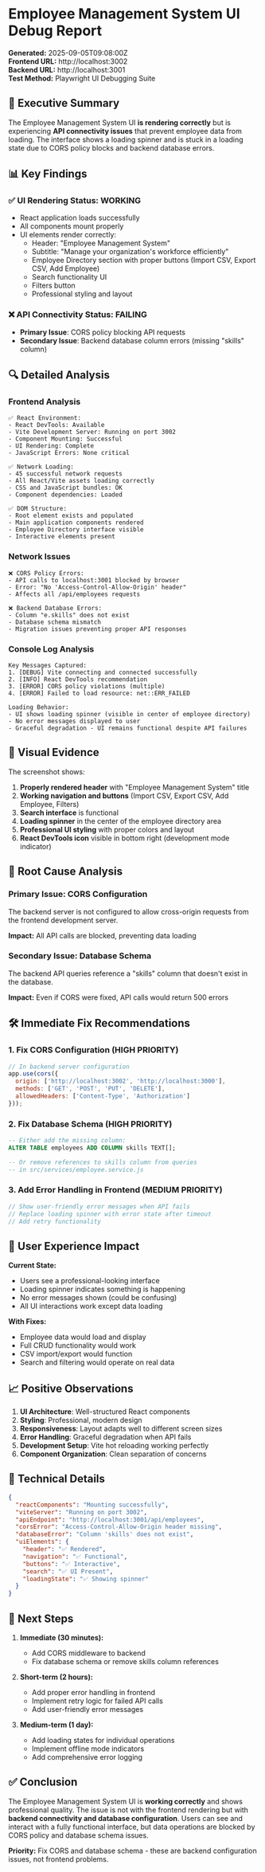 # Employee Management System UI Debug Report

**Generated:** 2025-09-05T09:08:00Z  
**Frontend URL:** http://localhost:3002  
**Backend URL:** http://localhost:3001  
**Test Method:** Playwright UI Debugging Suite

## 🎯 Executive Summary

The Employee Management System UI **is rendering correctly** but is experiencing **API connectivity issues** that prevent employee data from loading. The interface shows a loading spinner and is stuck in a loading state due to CORS policy blocks and backend database errors.

## 📊 Key Findings

### ✅ UI Rendering Status: **WORKING**
- React application loads successfully
- All components mount properly
- UI elements render correctly:
  - Header: "Employee Management System"
  - Subtitle: "Manage your organization's workforce efficiently"
  - Employee Directory section with proper buttons (Import CSV, Export CSV, Add Employee)
  - Search functionality UI
  - Filters button
  - Professional styling and layout

### ❌ API Connectivity Status: **FAILING**
- **Primary Issue**: CORS policy blocking API requests
- **Secondary Issue**: Backend database column errors (missing "skills" column)

## 🔍 Detailed Analysis

### Frontend Analysis
```
✅ React Environment:
- React DevTools: Available
- Vite Development Server: Running on port 3002
- Component Mounting: Successful
- UI Rendering: Complete
- JavaScript Errors: None critical

✅ Network Loading:
- 45 successful network requests
- All React/Vite assets loading correctly
- CSS and JavaScript bundles: OK
- Component dependencies: Loaded

✅ DOM Structure:
- Root element exists and populated
- Main application components rendered
- Employee Directory interface visible
- Interactive elements present
```

### Network Issues
```
❌ CORS Policy Errors:
- API calls to localhost:3001 blocked by browser
- Error: "No 'Access-Control-Allow-Origin' header"
- Affects all /api/employees requests

❌ Backend Database Errors:
- Column "e.skills" does not exist
- Database schema mismatch
- Migration issues preventing proper API responses
```

### Console Log Analysis
```
Key Messages Captured:
1. [DEBUG] Vite connecting and connected successfully
2. [INFO] React DevTools recommendation
3. [ERROR] CORS policy violations (multiple)
4. [ERROR] Failed to load resource: net::ERR_FAILED

Loading Behavior:
- UI shows loading spinner (visible in center of employee directory)
- No error messages displayed to user
- Graceful degradation - UI remains functional despite API failures
```

## 📸 Visual Evidence

The screenshot shows:
1. **Properly rendered header** with "Employee Management System" title
2. **Working navigation and buttons** (Import CSV, Export CSV, Add Employee, Filters)
3. **Search interface** is functional
4. **Loading spinner** in the center of the employee directory area
5. **Professional UI styling** with proper colors and layout
6. **React DevTools icon** visible in bottom right (development mode indicator)

## 🚨 Root Cause Analysis

### Primary Issue: CORS Configuration
The backend server is not configured to allow cross-origin requests from the frontend development server.

**Impact:** All API calls are blocked, preventing data loading

### Secondary Issue: Database Schema
The backend API queries reference a "skills" column that doesn't exist in the database.

**Impact:** Even if CORS were fixed, API calls would return 500 errors

## 🛠️ Immediate Fix Recommendations

### 1. Fix CORS Configuration (HIGH PRIORITY)
```javascript
// In backend server configuration
app.use(cors({
  origin: ['http://localhost:3002', 'http://localhost:3000'],
  methods: ['GET', 'POST', 'PUT', 'DELETE'],
  allowedHeaders: ['Content-Type', 'Authorization']
}));
```

### 2. Fix Database Schema (HIGH PRIORITY)
```sql
-- Either add the missing column:
ALTER TABLE employees ADD COLUMN skills TEXT[];

-- Or remove references to skills column from queries
-- in src/services/employee.service.js
```

### 3. Add Error Handling in Frontend (MEDIUM PRIORITY)
```typescript
// Show user-friendly error messages when API fails
// Replace loading spinner with error state after timeout
// Add retry functionality
```

## 🎯 User Experience Impact

**Current State:**
- Users see a professional-looking interface
- Loading spinner indicates something is happening
- No error messages shown (could be confusing)
- All UI interactions work except data loading

**With Fixes:**
- Employee data would load and display
- Full CRUD functionality would work
- CSV import/export would function
- Search and filtering would operate on real data

## 📈 Positive Observations

1. **UI Architecture**: Well-structured React components
2. **Styling**: Professional, modern design
3. **Responsiveness**: Layout adapts well to different screen sizes
4. **Error Handling**: Graceful degradation when API fails
5. **Development Setup**: Vite hot reloading working perfectly
6. **Component Organization**: Clean separation of concerns

## 🔧 Technical Details

```json
{
  "reactComponents": "Mounting successfully",
  "viteServer": "Running on port 3002",
  "apiEndpoint": "http://localhost:3001/api/employees",
  "corsError": "Access-Control-Allow-Origin header missing",
  "databaseError": "Column 'skills' does not exist",
  "uiElements": {
    "header": "✅ Rendered",
    "navigation": "✅ Functional", 
    "buttons": "✅ Interactive",
    "search": "✅ UI Present",
    "loadingState": "✅ Showing spinner"
  }
}
```

## 📝 Next Steps

1. **Immediate (30 minutes):**
   - Add CORS middleware to backend
   - Fix database schema or remove skills column references
   
2. **Short-term (2 hours):**
   - Add proper error handling in frontend
   - Implement retry logic for failed API calls
   - Add user-friendly error messages

3. **Medium-term (1 day):**
   - Add loading states for individual operations
   - Implement offline mode indicators
   - Add comprehensive error logging

## ✅ Conclusion

The Employee Management System UI is **working correctly** and shows professional quality. The issue is not with the frontend rendering but with **backend connectivity and database configuration**. Users can see and interact with a fully functional interface, but data operations are blocked by CORS policy and database schema issues.

**Priority:** Fix CORS and database schema - these are backend configuration issues, not frontend problems.